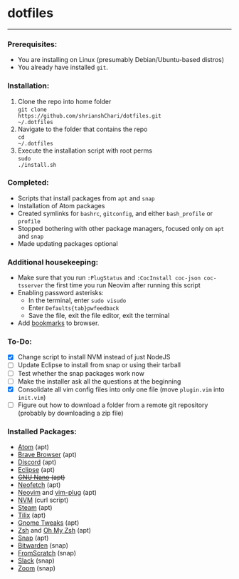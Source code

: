 # dotfiles #

<hr>

### Prerequisites: ###
- You are installing on Linux (presumably Debian/Ubuntu-based distros)
- You already have installed `git`.

### Installation: ###
1. Clone the repo into home folder<br>
<code>git clone https://<span></span>github.com/shrianshChari/dotfiles.git ~/.dotfiles</code>
2. Navigate to the folder that contains the repo<br>
<code>cd ~/.dotfiles</code>
3. Execute the installation script with root perms<br>
<code>sudo ./install.sh</code>

### Completed: ###
- Scripts that install packages from `apt` and `snap`
- Installation of Atom packages
- Created symlinks for `bashrc`, `gitconfig`, and either `bash_profile` or `profile`
- Stopped bothering with other package managers, focused only on `apt` and `snap`
- Made updating packages optional

### Additional housekeeping: ###
- Make sure that you run `:PlugStatus` and `:CocInstall coc-json coc-tsserver` the first time you run Neovim after running this script
- Enabling password asterisks:
  - In the terminal, enter `sudo visudo`
  - Enter `Defaults{tab}pwfeedback`
  - Save the file, exit the file editor, exit the terminal
- Add [bookmarks](https://gist.github.com/shrianshChari/791f5cb4422b0a9b4b4d2b7229e318e3#file-bookmarks-html) to browser.

### To-Do: ###
- [x] Change script to install NVM instead of just NodeJS
- [ ] Update Eclipse to install from snap or using their tarball
- [ ] Test whether the snap packages work now
- [ ] Make the installer ask all the questions at the beginning
- [x] Consolidate all vim config files into only one file (move `plugin.vim` into `init.vim`)
- [ ] Figure out how to download a folder from a remote git repository (probably by downloading a zip file)

### Installed Packages: ###
- [Atom](https://atom.io) (apt)
- [Brave Browser](https://brave.com) (apt)
- [Discord](https://discord.com) (apt)
- [Eclipse](https://eclipse.org) (apt)
- ~~[GNU Nano](https://nano-editor.org "Rendered obsolete in the face of Neovim") (apt)~~
- [Neofetch](https://github.com/dylanaraps/neofetch) (apt)
- [Neovim](https://neovim.io "Configuration now supports regular vi") and [vim-plug](https://github.com/junegunn/vim-plug "Plugin manager for Neovim") (apt)
- [NVM](https://github.com/nvm-sh/nvm) (curl script)
- [Steam](https://store.steampowered.com) (apt)
- [Tilix](https://gnunn1.github.io/tilix-web/) (apt)
- [Gnome Tweaks](https://wiki.gnome.org/Apps/Tweaks) (apt)
- [Zsh](http://zsh.sourceforge.net) and [Oh My Zsh](https://ohmyz.sh/ "Plugin manager for zsh") (apt)
- [Snap](https://snapcraft.io) (apt)
- [Bitwarden](https://bitwarden.com) (snap)
- [FromScratch](https://fromscratch.rocks) (snap)
- [Slack](https://slack.com) (snap)
- [Zoom](https://zoom.us) (snap)
